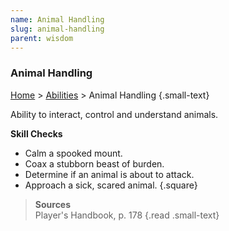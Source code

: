 ```yaml
---
name: Animal Handling
slug: animal-handling
parent: wisdom
---
```

### Animal Handling
[Home](dm-operations-center) > [Abilities](abilities) > Animal Handling {.small-text}

Ability to interact, control and understand animals.

**Skill Checks**<br/>
- Calm a spooked mount.
- Coax a stubborn beast of burden.
- Determine if an animal is about to attack.
- Approach a sick, scared animal.
{.square}

> **Sources** <br/>
> Player's Handbook, p. 178
{.read .small-text}


